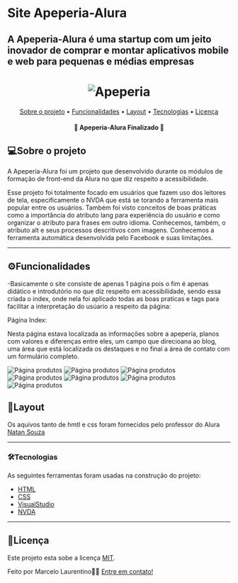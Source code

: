 # Site Apeperia-Alura
## A Apeperia-Alura é uma startup com um jeito inovador de comprar e montar aplicativos mobile e web para pequenas e médias empresas

<h1 align="center">
  <img title="Apeperia" src="img/logotipo-apeperia.png" />
</h1>

<p align="center">
 <a href="#sobre-o-projeto">Sobre o projeto</a> •
 <a href="#funcionalidades">Funcionalidades</a> •
 <a href="#layout">Layout</a> • 
 <a href="#tecnologias">Tecnologias</a> • 
 <a href="#user-content--licença">Licença</a>
</p>

<h4 align="center"> 
	🚧  Apeperia-Alura Finalizado  🚧
</h4>


## 💻Sobre o projeto

A Apeperia-Alura foi um projeto que desenvolvido durante os módulos de formação de front-end da Alura no que diz respeito a acessibilidade.

Esse projeto foi totalmente focado em usuários que fazem uso dos leitores de tela, especificamente o NVDA que está se torando a ferramenta mais popular entre os usuários. Também foi visto conceitos de boas práticas como a importância do atributo lang para experiência do usuário e como organizar o atributo para frases em outro idioma. Conhecemos, também, o atributo alt e seus processos descritivos com imagens. Conhecemos a ferramenta automática desenvolvida pelo Facebook e suas limitações.

---

## ⚙Funcionalidades

-Basicamente o site consiste de apenas 1 página pois o fim é apenas didático e introdutório no que diz respeito em acessibilidade, sendo essa criada o index, onde nela foi aplicado todas as boas praticas e tags para facilitar a interpretação do usúario a respeito da página:

  Página Index:
  
  Nesta página estava localizada as informações sobre a apeperia, planos com valores e diferenças entre eles, um campo que direcioana ao blog, uma área que está localizada os destaques e no final a área de contato com um formulário completo. 
  
  <img title="Página produtos" src="img/index1.png" />
  
  <img title="Página produtos" src="img/index2.png" />
  
  <img title="Página produtos" src="img/index3.png" />
  
  <img title="Página produtos" src="img/index4.png" />
  
  <img title="Página produtos" src="img/index5.png" />
  
  <img title="Página produtos" src="img/index6.png" />
  
  <img title="Página produtos" src="img/index7.png" />
  

## 🎨Layout

Os aquivos tanto de hmtl e css foram fornecidos pelo professor do Alura 
[Natan Souza](https://www.linkedin.com/in/designernatan/)

---
### 🛠Tecnologias

As seguintes ferramentas foram usadas na construção do projeto:

- [HTML](https://www.w3schools.com/html/default.asp)
- [CSS](https://www.w3schools.com/css/)
- [VisualStudio](https://visualstudio.microsoft.com/pt-br/)
- [NVDA](https://www.nvaccess.org/)
---


## 📝Licença

Este projeto esta sobe a licença [MIT](./LICENSE).

Feito por Marcelo Laurentino👋🏽 [Entre em contato!](https://www.linkedin.com/in/marcelo-laurentino-8a54ba114/)
